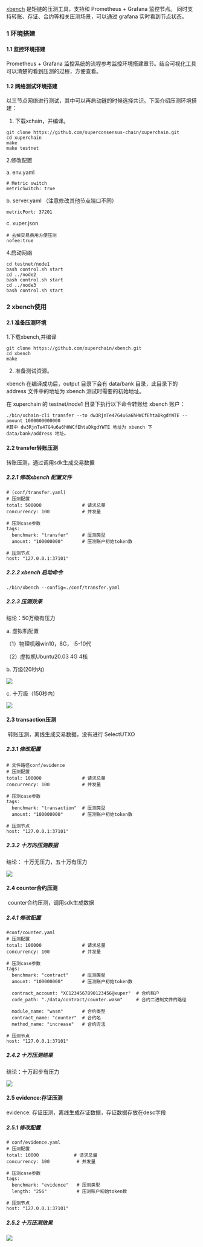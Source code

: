 [xbench](https://github.com/xuperchain/xbench) 是矩链的压测工具，支持和 Prometheus + Grafana 监控节点。 同时支持转账、存证、合约等相关压测场景，可以通过 grafana 实时看到节点状态。

### 1 环境搭建

#### 1.1 监控环境搭建

 Prometheus + Grafana 监控系统的流程参考监控环境搭建章节。结合可视化工具可以清楚的看到压测的过程，方便查看。

#### 1.2 网络测试环境搭建

以三节点网络进行测试，其中可以再启动链的时候选择共识。下面介绍压测环境搭建：

1. 下载xchain，并编译。

```
git clone https://github.com/superconsensus-chain/xuperchain.git
cd xuperchain
make
make testnet
```

2.修改配置

a. env.yaml

```
# Metric switch
metricSwitch: true
```
b. server.yaml （注意修改其他节点端口不同）
```
metricPort: 37201
```
c. xuper.json
```
# 去掉交易费用方便压测
nofee:true
```
4.启动网络

```
cd testnet/node1
bash control.sh start
cd ../node2
bash control.sh start
cd ../node3
bash control.sh start
```

### 2 xbench使用

#### 2.1 准备压测环境

1.下载xbench,并编译

```
git clone https://github.com/xuperchain/xbench.git
cd xbench
make
```
2. 准备测试资源。

xbench 在编译成功后，output 目录下会有 data/bank 目录，此目录下的 address 文件中的地址为 xbench 测试时需要的初始地址。



在 xuperchain 的 testnet/node1 目录下执行以下命令转账给 xbench 账户：

```
./bin/xchain-cli transfer --to dw3RjnTe47G4u6a6hHWCfEhtaDkgdYWTE --amount 1000000000000
#其中 dw3RjnTe47G4u6a6hHWCfEhtaDkgdYWTE 地址为 xbench 下 data/bank/address 地址。
```

#### 2.2 transfer转账压测

 转账压测，通过调用sdk生成交易数据

##### 2.2.1 修改xbench 配置文件

```
# (conf/transfer.yaml)
# 压测配置
total: 500000               # 请求总量
concurrency: 100            # 并发量

# 压测case参数
tags:
  benchmark: "transfer"     # 压测类型
  amount: "100000000"       # 压测账户初始token数

# 压测节点
host: "127.0.0.1:37101"                 
```

##### 2.2.2 xbench 启动命令

```
./bin/xbench --config=./conf/transfer.yaml
```

##### 2.2.3 压测效果

结论：50万级有压力

a. 虚拟机配置

（1）物理机器win10，8G， i5-10代

（2）虚拟机Ubuntu20.03  4G 4核

b. 万级(20秒内)

![](./images/万级转账.png)

c. 十万级（150秒内）

![](./images/十万级转账.png)

#### 2.3 transaction压测

​	转账压测，离线生成交易数据，没有进行 SelectUTXO

##### 2.3.1 修改配置

```
# 文件路径conf/evidence
# 压测配置
total: 100000               # 请求总量
concurrency: 100            # 并发量

# 压测case参数
tags:
  benchmark: "transaction"  # 压测类型
  amount: "100000000"       # 压测账户初始token数

# 压测节点
host: "127.0.0.1:37101"
```

#####  2.3.2 十万的压测数据

结论： 十万无压力，五十万有压力

![](./images/transaction压测.png)

#### 2.4 counter合约压测

​	counter合约压测，调用sdk生成数据

##### 2.4.1 修改配置

```
#conf/counter.yaml
# 压测配置
total: 100000               # 请求总量
concurrency: 100            # 并发量

# 压测case参数
tags:
  benchmark: "contract"     # 压测类型
  amount: "100000000"       # 压测账户初始token数

  contract_account: "XC1234567890123456@xuper"  # 合约账户
  code_path: "./data/contract/counter.wasm"     # 合约二进制文件的路径

  module_name: "wasm"       # 合约类型
  contract_name: "counter"  # 合约名
  method_name: "increase"   # 合约方法

# 压测节点
host: "127.0.0.1:37101"
```

##### 2.4.2 十万压测结果

结论：十万起步有压力

![](./images/counter压测.png)

#### 2.5  evidence:存证压测

 evidence: 存证压测，离线生成存证数据，存证数据存放在desc字段

##### 2.5.1 修改配置

```
# conf/evidence.yaml
# 压测配置
total: 10000             # 请求总量
concurrency: 100          # 并发量

# 压测case参数
tags:
  benchmark: "evidence"   # 压测类型
  length: "256"           # 压测账户初始token数

# 压测节点
host: "127.0.0.1:37101"
```

##### 2.5.2 十万压测效果

![](./images/evidence压测.png)

